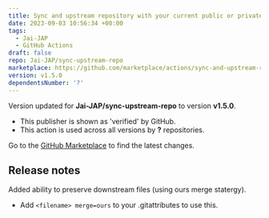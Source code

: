 ```yaml
---
title: Sync and upstream repository with your current public or private repository
date: 2023-09-03 10:56:34 +00:00
tags:
  - Jai-JAP
  - GitHub Actions
draft: false
repo: Jai-JAP/sync-upstream-repo
marketplace: https://github.com/marketplace/actions/sync-and-upstream-repository-with-your-current-public-or-private-repository
version: v1.5.0
dependentsNumber: '?'
---
```



Version updated for **Jai-JAP/sync-upstream-repo** to version **v1.5.0**.
- This publisher is shown as 'verified' by GitHub.
- This action is used across all versions by **?** repositories.

Go to the [GitHub Marketplace](https://github.com/marketplace/actions/sync-and-upstream-repository-with-your-current-public-or-private-repository) to find the latest changes.

## Release notes

Added ability to preserve downstream files (using ours merge statergy).
 - Add `<filename> merge=ours` to your .gitattributes to use this.
